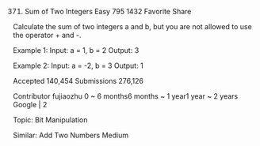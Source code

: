 371. Sum of Two Integers
Easy 795 1432 Favorite Share

Calculate the sum of two integers a and b, but you are not allowed to use the operator + and -.

Example 1:
Input: a = 1, b = 2
Output: 3

Example 2:
Input: a = -2, b = 3
Output: 1

Accepted 140,454
Submissions 276,126

Contributor fujiaozhu
0 ~ 6 months6 months ~ 1 year1 year ~ 2 years
Google | 2

Topic: Bit Manipulation

Similar:
Add Two Numbers Medium
